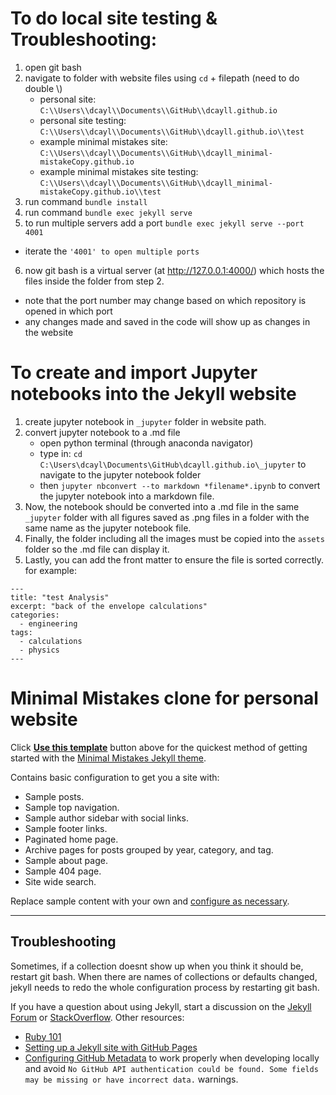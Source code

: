 # To do local site testing & Troubleshooting:
1. open git bash
2. navigate to folder with website files using `cd` + filepath (need to do double \\\)
   - personal site: `C:\\Users\\dcayl\\Documents\\GitHub\\dcayll.github.io`
   - personal site testing: `C:\\Users\\dcayl\\Documents\\GitHub\\dcayll.github.io\\test`
   - example minimal mistakes site: `C:\\Users\\dcayl\\Documents\\GitHub\\dcayll_minimal-mistakeCopy.github.io`
   - example minimal mistakes site testing: `C:\\Users\\dcayl\\Documents\\GitHub\\dcayll_minimal-mistakeCopy.github.io\\test`
3. run command `bundle install`
4. run command `bundle exec jekyll serve`
5. to run multiple servers add a port `bundle exec jekyll serve --port 4001`
  - iterate the `'4001' to open multiple ports`
6. now git bash is a virtual server (at http://127.0.0.1:4000/) which hosts the files inside the folder from step 2.
  - note that the port number may change based on which repository is opened in which port
  - any changes made and saved in the code will show up as changes in the website

# To create and import Jupyter notebooks into the Jekyll website

1. create jupyter notebook in `_jupyter` folder in website path.
2. convert jupyter notebook to a .md file
    - open python terminal (through anaconda navigator)
    - type in: `cd C:\Users\dcayl\Documents\GitHub\dcayll.github.io\_jupyter` to navigate to the jupyter notebook folder
    - then `jupyter nbconvert --to markdown *filename*.ipynb` to convert the jupyter notebook into a markdown file.
3. Now, the notebook should be converted into a .md file in the same `_jupyter` folder with all figures saved as .png files in a folder with the same name as the jupyter notebook file.
4. Finally, the folder including all the images must be copied into the `assets` folder so the .md file can display it.
5. Lastly, you can add the front matter to ensure the file is sorted correctly. for example:

```
---
title: "test Analysis"
excerpt: "back of the envelope calculations"
categories:
  - engineering
tags:
  - calculations
  - physics
---
```



# Minimal Mistakes clone for personal website

Click [**Use this template**](https://github.com/mmistakes/mm-github-pages-starter/generate) button above for the quickest method of getting started with the [Minimal Mistakes Jekyll theme](https://github.com/mmistakes/minimal-mistakes).

Contains basic configuration to get you a site with:

- Sample posts.
- Sample top navigation.
- Sample author sidebar with social links.
- Sample footer links.
- Paginated home page.
- Archive pages for posts grouped by year, category, and tag.
- Sample about page.
- Sample 404 page.
- Site wide search.

Replace sample content with your own and [configure as necessary](https://mmistakes.github.io/minimal-mistakes/docs/configuration/).

---

## Troubleshooting

Sometimes, if a collection doesnt show up when you think it should be, restart git bash. When there are names of collections or defaults changed, jekyll needs to redo the whole configuration process by restarting git bash.

If you have a question about using Jekyll, start a discussion on the [Jekyll Forum](https://talk.jekyllrb.com/) or [StackOverflow](https://stackoverflow.com/questions/tagged/jekyll). Other resources:

- [Ruby 101](https://jekyllrb.com/docs/ruby-101/)
- [Setting up a Jekyll site with GitHub Pages](https://jekyllrb.com/docs/github-pages/)
- [Configuring GitHub Metadata](https://github.com/jekyll/github-metadata/blob/master/docs/configuration.md#configuration) to work properly when developing locally and avoid `No GitHub API authentication could be found. Some fields may be missing or have incorrect data.` warnings.
